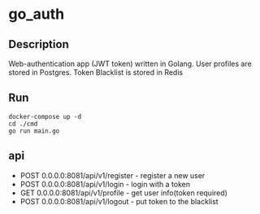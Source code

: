 # go_auth

## Description

Web-authentication app (JWT token) written in Golang. User profiles are stored in Postgres. Token Blacklist is stored in Redis

## Run

```
docker-compose up -d
cd ./cmd
go run main.go
```

## api

- POST 0.0.0.0:8081/api/v1/register - register a new user
- POST 0.0.0.0:8081/api/v1/login - login with a token
- GET 0.0.0.0:8081/api/v1/profile - get user info(token required)
- POST 0.0.0.0:8081/api/v1/logout - put token to the blacklist
